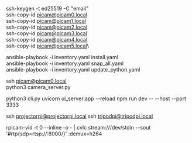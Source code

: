ssh-keygen -t ed25519 -C "email"\
ssh-copy-id picam@picam0.local\
ssh-copy-id picam@picam1.local\
ssh-copy-id picam@picam2.local\
ssh-copy-id picam@picam3.local\
ssh-copy-id picam@picam4.local\
ssh-copy-id picam@picam5.local\

ansible-playbook -i inventory.yaml install.yaml\
ansible-playbook -i inventory.yaml snap_all.yaml\
ansible-playbook -i inventory.yaml update_python.yaml

ssh picam@picam0.local\
python3 camera_server.py

python3 cli.py
uvicorn ui_server:app --reload
npm run dev -- --host --port 3333

ssh projectorpi@projectorpi.local
ssh tripodpi@tripodpi.local

rpicam-vid -t 0 --inline -o - | cvlc stream:///dev/stdin --sout '#rtp{sdp=rtsp://:8000/}' :demux=h264